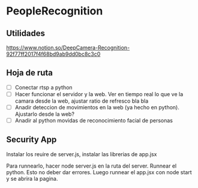 # PeopleRecognition

## Utilidades
https://www.notion.so/DeepCamera-Recognition-92f77ff2017f4f68bd9ab9dd0bc8c3c0

## Hoja de ruta
 - [ ] Conectar rtsp a python
 - [ ] Hacer funcionar el servidor y la web. Ver en tiempo real lo que ve la camara desde la web, ajustar ratio de refresco bla bla
 - [ ] Anadir deteccion de movimientos en la web (ya hecho en python). Ajustarlo desde la web?
 - [ ] Anadir al python movidas de reconocimiento facial de personas  
## Security App
Instalar los reuire de server.js, instalar las librerias de app.jsx

Para runnearlo, hacer node server.js en la ruta del server. Runnear el python. Esto no deber dar errores. Luego runnear el app.jsx con node start y se abrira la pagina.
